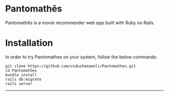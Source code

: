 # Pantomathēs

Pantomathēs is a movie recommender web app built with Ruby on Rails.

# Installation

In order to try Pantomathes on your system, follow the below commands:

```
git clone https://github.com/vidusheeamoli/Pantomathes.git
cd Pantomathes
bundle install
rails db:migrate
rails server
```

---

